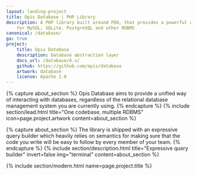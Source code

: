 ```yaml
---
layout: landing-project
title: Opis Database | PHP Library
description: A PHP library built around PDO, that provides a powerful query builder and an easy to use schema builder
    for MySQL, SQLite, PostgreSQL and other RDBMS
canonical: /database/
ga: true
project:
    title: Opis Database
    description: Database abstraction layer
    docs_url: /database/4.x/
    github: https://github.com/opis/database
    artwork: database
    license: Apache 2.0
---
```

{% capture about_section %}
Opis Database aims to provide a unified way of interacting with databases,
regardless of the relational database management system you are currently using.
{% endcapture %}
{% include section/lead.html
title="One codebase, multiple RDBMS"
icon=page.project.artwork
content=about_section %}

{% capture about_section %}
The library is shipped with an expressive query builder which heavily relies on semantics
for making sure that the code you write will be easy to follow by every member of your team.
{% endcapture %}
{% include section/description.html
title="Expressive query builder"
invert=false
img="terminal"
content=about_section %}

{% include section/modern.html name=page.project.title %}